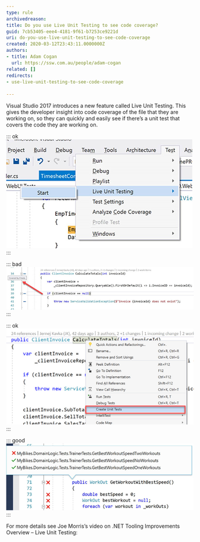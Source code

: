 ```yaml
---
type: rule
archivedreason: 
title: Do you use Live Unit Testing to see code coverage?
guid: 7cb53405-eee4-4181-9f61-b7253ce9221d
uri: do-you-use-live-unit-testing-to-see-code-coverage
created: 2020-03-12T23:43:11.0000000Z
authors:
- title: Adam Cogan
  url: https://ssw.com.au/people/adam-cogan
related: []
redirects:
- use-live-unit-testing-to-see-code-coverage

---
```


Visual Studio 2017 introduces a new feature called Live Unit Testing. This gives the developer insight into code coverage of the file that they are working on, so they can quickly and easily see if there’s a unit test that covers the code they are working on.

<!--endintro-->


::: ok  
![Figure: Enable it by selecting Test | Live Unit Testing | Start](lut-codecoverage1.jpg)  
:::


::: bad  
![Figure: Bad Example – This method isn't covered by any unit tests, so the developer should consider writing a unit test for it](lut-codecoverage2.jpg)  
:::


::: ok  
![Figure: The developer can right click and create a test immediately](lut-codecoverage3.jpg)  
:::


::: good  
![Figure: Good Example – Developer can see that the code is covered by 2 passing tests and one failing test](lut-codecoverage4.jpg)  
:::

For more details see Joe Morris’s video on .NET Tooling Improvements Overview – Live Unit Testing:

